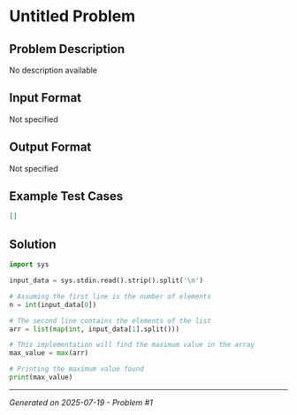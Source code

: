 # Untitled Problem

## Problem Description
No description available

## Input Format
Not specified

## Output Format
Not specified

## Example Test Cases
```json
[]
```

## Solution
```python
import sys

input_data = sys.stdin.read().strip().split('\n')

# Assuming the first line is the number of elements
n = int(input_data[0])

# The second line contains the elements of the list
arr = list(map(int, input_data[1].split()))

# This implementation will find the maximum value in the array
max_value = max(arr)

# Printing the maximum value found
print(max_value)
```

---
*Generated on 2025-07-19 - Problem #1*
